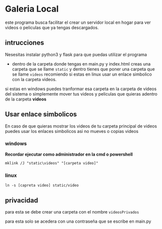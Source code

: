 # Galeria Local

este programa busca facilitar el crear un servidor local en hogar para ver videos o peliculas que ya tengas descargados.

## intrucciones

Nesesitas instalar python3 y flask para que puedas utilizar el programa

- dentro de la carpeta donde tengas en main.py y index.html creas una carpeta que se llame `static` y dentro tienes que poner una carpeta que se llame  `videos` recomiendo si estas en linux usar un enlace simbolico con la carpeta videos.

si estas en windows puedes tranformar esa carpeta en la carpeta de videos del sistema o simplemente mover tus videos y peliculas que quieras adentro de la carpeta **videos**


## Usar enlace simbolicos

En caso de que quieras mostrar los videos de tu carpeta principal de videos puedes usar los enlaces simbolicos asi no mueves o copias videos

### windows 
**Recordar ejecutar como administrador en la cmd o powershell**

``mklink /J "static\videos" "[carpeta video]"``

### linux
`ln -s [capreta video] static/video`


## privacidad

para esta se debe crear una carpeta con el nombre `videosPrivados` 

para esta solo se acedera con una contraseña que se escribe en main.py
